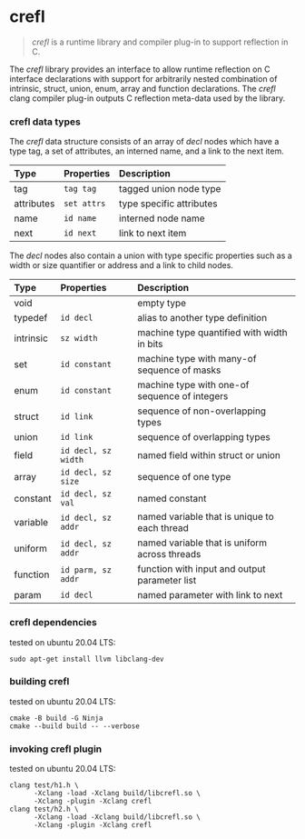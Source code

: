 # crefl

> _crefl_ is a runtime library and compiler plug-in to support reflection in C.

The _crefl_ library provides an interface to allow runtime reflection on C
interface declarations with support for arbitrarily nested combination of
intrinsic, struct, union, enum, array and function declarations. The _crefl_
clang compiler plug-in outputs C reflection meta-data used by the library.

### crefl data types

The _crefl_ data structure consists of an array of _decl_ nodes which have a
type tag, a set of attributes, an interned name, and a link to the next item.

| Type       | Properties         | Description                                    |
| :--------- | :----------------- | :--------------------------------------------- |
| tag        | `tag tag`          | tagged union node type                         |
| attributes | `set attrs`        | type specific attributes                       |
| name       | `id name`          | interned node name                             |
| next       | `id next`          | link to next item                              |

The _decl_ nodes also contain a union with type specific properties such as a
width or size quantifier or address and a link to child nodes.

| Type       | Properties         | Description                                    |
| :--------- | :----------------- | :--------------------------------------------- |
| void       |                    | empty type                                     |
| typedef    | `id decl`          | alias to another type definition               |
| intrinsic  | `sz width`         | machine type quantified with width in bits     |
| set        | `id constant`      | machine type with many-of sequence of masks    |
| enum       | `id constant`      | machine type with one-of sequence of integers  |
| struct     | `id link`          | sequence of non-overlapping types              |
| union      | `id link`          | sequence of overlapping types                  |
| field      | `id decl, sz width`| named field within struct or union             |
| array      | `id decl, sz size` | sequence of one type                           |
| constant   | `id decl, sz val`  | named constant                                 |
| variable   | `id decl, sz addr` | named variable that is unique to each thread   |
| uniform    | `id decl, sz addr` | named variable that is uniform across threads  |
| function   | `id parm, sz addr` | function with input and output parameter list  |
| param      | `id decl`          | named parameter with link to next              |

### crefl dependencies

tested on ubuntu 20.04 LTS:

```
sudo apt-get install llvm libclang-dev
```

### building crefl

tested on ubuntu 20.04 LTS:

```
cmake -B build -G Ninja
cmake --build build -- --verbose
```

### invoking crefl plugin

tested on ubuntu 20.04 LTS:

```
clang test/h1.h \
      -Xclang -load -Xclang build/libcrefl.so \
      -Xclang -plugin -Xclang crefl
clang test/h2.h \
      -Xclang -load -Xclang build/libcrefl.so \
      -Xclang -plugin -Xclang crefl
```
